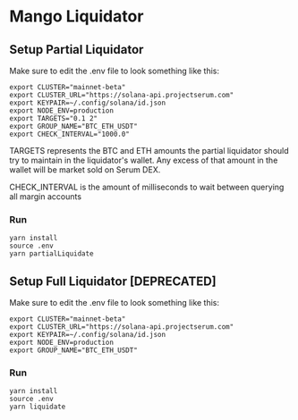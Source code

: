 # Mango Liquidator

## Setup Partial Liquidator
Make sure to edit the .env file to look something like this:
```
export CLUSTER="mainnet-beta"
export CLUSTER_URL="https://solana-api.projectserum.com"
export KEYPAIR=~/.config/solana/id.json
export NODE_ENV=production
export TARGETS="0.1 2"
export GROUP_NAME="BTC_ETH_USDT"
export CHECK_INTERVAL="1000.0"
```

TARGETS represents the BTC and ETH amounts the partial liquidator should try to maintain
in the liquidator's wallet. Any excess of that amount in the wallet will be market sold on Serum DEX.

CHECK_INTERVAL is the amount of milliseconds to wait between querying all margin accounts

### Run
```
yarn install
source .env
yarn partialLiquidate
```

## Setup Full Liquidator [DEPRECATED]
Make sure to edit the .env file to look something like this:
```
export CLUSTER="mainnet-beta"
export CLUSTER_URL="https://solana-api.projectserum.com"
export KEYPAIR=~/.config/solana/id.json
export NODE_ENV=production
export GROUP_NAME="BTC_ETH_USDT"
```

### Run
```
yarn install
source .env
yarn liquidate
```
